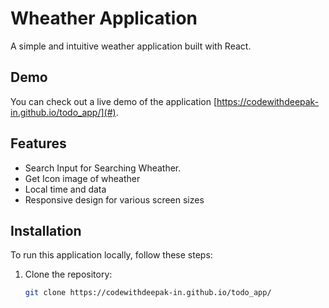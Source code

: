 # Wheather Application

A simple and intuitive weather application built with React.

## Demo

You can check out a live demo of the application [https://codewithdeepak-in.github.io/todo_app/](#).

## Features

- Search Input for Searching Wheather.
- Get Icon image of wheather
- Local time and data 
- Responsive design for various screen sizes

## Installation

To run this application locally, follow these steps:

1. Clone the repository:

   ```bash
   git clone https://codewithdeepak-in.github.io/todo_app/
